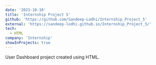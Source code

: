 ```yaml
---
date: '2023-10-10'
title: 'Internship Project 5'
github: 'https://github.com/Sandeep-Lodhi/Internship_Project_5'
external: 'https://sandeep-lodhi.github.io/Internship_Project_5/'
tech:
  - HTML
company: 'Internship'
showInProjects: true
---
```


User Dashboard project created using HTML.
